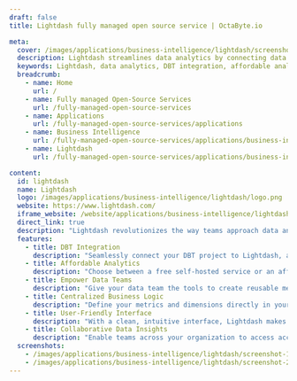 ```yaml
---
draft: false
title: Lightdash fully managed open source service | OctaByte.io

meta:
  cover: /images/applications/business-intelligence/lightdash/screenshot-1.jpg
  description: Lightdash streamlines data analytics by connecting data modeling, transformation, and visualization into a unified platform. It offers affordable analytics with DBT integration and centralized business logic for easier decision-making.
  keywords: Lightdash, data analytics, DBT integration, affordable analytics, self-hosted analytics, cloud-based analytics, data team tools, business logic, data transformation, metrics management
  breadcrumb:
    - name: Home
      url: /
    - name: Fully managed Open-Source Services
      url: /fully-managed-open-source-services
    - name: Applications
      url: /fully-managed-open-source-services/applications
    - name: Business Intelligence
      url: /fully-managed-open-source-services/applications/business-intelligence
    - name: Lightdash
      url: /fully-managed-open-source-services/applications/business-intelligence/lightdash

content:
  id: lightdash
  name: Lightdash
  logo: /images/applications/business-intelligence/lightdash/logo.png
  website: https://www.lightdash.com/
  iframe_website: /website/applications/business-intelligence/lightdash
  direct_link: true
  description: "Lightdash revolutionizes the way teams approach data analytics by combining your data modeling, transformation layer, and visual layer into one seamless experience. With Lightdash, your data team can create and manage metrics, all while ensuring that business logic is centralized in one place. This powerful tool integrates with DBT, providing a comprehensive and intuitive platform for data analysis. Whether you're looking for an affordable self-hosted service or a scalable cloud-based solution, Lightdash makes it easy to set up analytics and get insights quickly. Perfect for teams that need to stay aligned and make data-driven decisions, Lightdash ensures that everyone can access accurate metrics and gain deep insights into your data."
  features:
    - title: DBT Integration
      description: "Seamlessly connect your DBT project to Lightdash, allowing you to add metrics directly within your transformation layer."
    - title: Affordable Analytics
      description: "Choose between a free self-hosted service or an affordable cloud option for easy and cost-effective data analysis setup."
    - title: Empower Data Teams
      description: "Give your data team the tools to create reusable metrics and dimensions that the rest of the organization can easily access."
    - title: Centralized Business Logic
      description: "Define your metrics and dimensions directly in your DBT project, ensuring all your business logic stays in one place and enhances the context around your analytics."
    - title: User-Friendly Interface
      description: "With a clean, intuitive interface, Lightdash makes it easy for everyone in your team to create, manage, and use data metrics."
    - title: Collaborative Data Insights
      description: "Enable teams across your organization to access accurate and meaningful data, fostering collaboration and empowering data-driven decision-making."
  screenshots:
    - /images/applications/business-intelligence/lightdash/screenshot-1.jpg
    - /images/applications/business-intelligence/lightdash/screenshot-2.jpg
---
```

